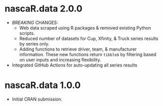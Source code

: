 # nascaR.data 2.0.0

* *BREAKING* CHANGES:
    * Web data scraped using R packages & removed existing Python scripts.
    * Reduced number of datasets for Cup, Xfinity, & Truck series results by series only.
    * Adding functions to retrieve driver, team, & manufacturer information. These new functions return `tibble`s by filtering based on user inputs and increasing flexibility.
* Integrated GitHub Actions for auto-updating all series results 

# nascaR.data 1.0.0

* Initial CRAN submission.
